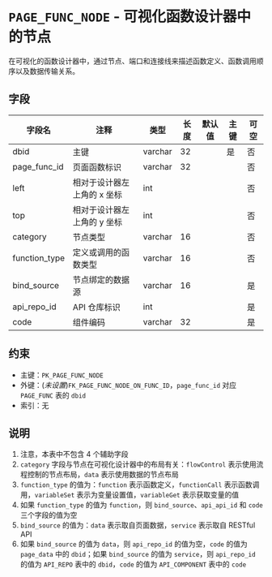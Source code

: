 # `PAGE_FUNC_NODE` - 可视化函数设计器中的节点

在可视化的函数设计器中，通过节点、端口和连接线来描述函数定义、函数调用顺序以及数据传输关系。

## 字段

| 字段名        | 注释                        | 类型    | 长度 | 默认值 | 主键 | 可空 |
| ------------- | --------------------------- | ------- | ---- | ------ | ---- | ---- |
| dbid          | 主键                        | varchar | 32   |        | 是   | 否   |
| page_func_id  | 页面函数标识                | varchar | 32   |        |      | 否   |
| left          | 相对于设计器左上角的 x 坐标 | int     |      |        |      | 否   |
| top           | 相对于设计器左上角的 y 坐标 | int     |      |        |      | 否   |
| category      | 节点类型                    | varchar | 16   |        |      | 否   |
| function_type | 定义或调用的函数类型        | varchar | 16   |        |      | 否   |
| bind_source   | 节点绑定的数据源            | varchar | 16   |        |      | 是   |
| api_repo_id   | API 仓库标识                | int     |      |        |      | 是   |
| code          | 组件编码                    | varchar | 32   |        |      | 是   |

## 约束

* 主键：`PK_PAGE_FUNC_NODE`
* 外键：(*未设置*)`FK_PAGE_FUNC_NODE_ON_FUNC_ID`，`page_func_id` 对应 `PAGE_FUNC` 表的 `dbid`
* 索引：无

## 说明

1. 注意，本表中不包含 4 个辅助字段
2. `category` 字段与节点在可视化设计器中的布局有关：`flowControl` 表示使用流程控制的节点布局，`data` 表示使用数据的节点布局
3. `function_type` 的值为：`function` 表示函数定义，`functionCall` 表示函数调用，`variableSet` 表示为变量设置值，`variableGet` 表示获取变量的值
4. 如果 `function_type` 的值为 `function`，则 `bind_source`、`api_api_id` 和 `code` 三个字段的值为空
5. `bind_source` 的值为：`data` 表示取自页面数据，`service` 表示取自 RESTful API
6. 如果 `bind_source` 的值为 `data`，则 `api_repo_id` 的值为空，`code` 的值为 `page_data` 中的 `dbid`；如果 `bind_source` 的值为 `service`，则 `api_repo_id` 的值为 `API_REPO` 表中的 `dbid`，`code` 的值为 `API_COMPONENT` 表中的 `code`
